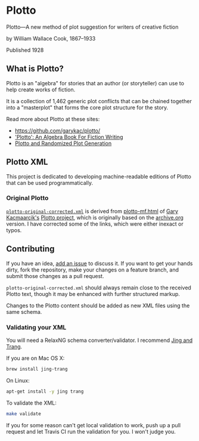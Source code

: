 # Plotto

Plotto—A new method of plot suggestion for writers of creative fiction

by William Wallace Cook, 1867–1933

Published 1928


## What is Plotto?

Plotto is an "algebra" for stories that an author (or storyteller) can use to help create works of fiction.

It is a collection of 1,462 generic plot conflicts that can be chained together into a "masterplot" that forms the core plot structure for the story.

Read more about Plotto at these sites:

- https://github.com/garykac/plotto/
- ['Plotto': An Algebra Book For Fiction Writing](http://www.npr.org/2012/02/19/146941343/plotto-an-algebra-book-for-fiction-writing)
- [Plotto and Randomized Plot Generation](http://www.story-games.com/forums/discussion/15897/plotto-and-randomized-plot-generation)


## Plotto XML

This project is dedicated to developing machine-readable editions of Plotto that can be used programmatically.


### Original Plotto

[`plotto-original-corrected.xml`](http://github.com/eykd/plottoxml/blob/master/plotto-original-corrected.xml) is derived from [plotto-mf.html](https://github.com/garykac/plotto/blob/gh-pages/plotto-mf.html) of [Gary Kacmaarcik's](https://github.com/garykac) [Plotto project](https://github.com/garykac/plotto), which is originally based on the [archive.org](https://archive.org/details/plottonewmethodo00cook) version. I have corrected some of the links, which were either inexact or typos.


## Contributing

If you have an idea, [add an issue](https://github.com/eykd/plottoxml/issues) to discuss it. If you want to get your hands dirty, fork the repository, make your changes on a feature branch, and submit those changes as a pull request.

`plotto-original-corrected.xml` should always remain close to the received Plotto text, though it may be enhanced with further structured markup.

Changes to the Plotto content should be added as new XML files using the same schema.


### Validating your XML

You will need a RelaxNG schema converter/validator. I recommend [Jing and Trang](https://github.com/relaxng/jing-trang/releases).

If you are on Mac OS X:

```sh
brew install jing-trang
```

On Linux:

```sh
apt-get install -y jing trang
```

To validate the XML:

```sh
make validate
```

If you for some reason can't get local validation to work, push up a pull request and let Travis CI run the validation for you. I won't judge you.
